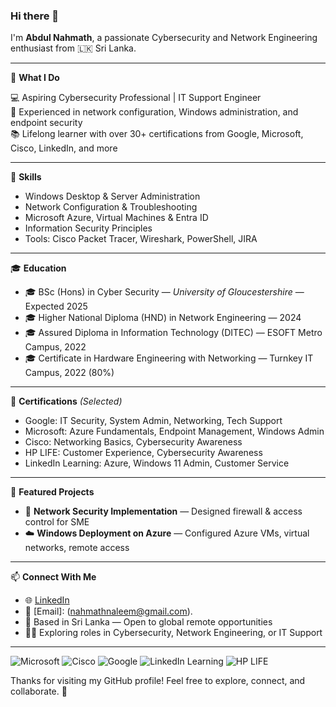 ### Hi there 👋
I'm **Abdul Nahmath**, a passionate Cybersecurity and Network Engineering enthusiast from 🇱🇰 Sri Lanka.

---

🎯 **What I Do**

💻 Aspiring Cybersecurity Professional | IT Support Engineer  
🔧 Experienced in network configuration, Windows administration, and endpoint security  
📚 Lifelong learner with over 30+ certifications from Google, Microsoft, Cisco, LinkedIn, and more

---

🧠 **Skills**

- Windows Desktop & Server Administration
- Network Configuration & Troubleshooting
- Microsoft Azure, Virtual Machines & Entra ID
- Information Security Principles
- Tools: Cisco Packet Tracer, Wireshark, PowerShell, JIRA

---

🎓 **Education**

- 🎓 BSc (Hons) in Cyber Security — *University of Gloucestershire* — Expected 2025
- 🎓 Higher National Diploma (HND) in Network Engineering — 2024
- 🎓 Assured Diploma in Information Technology (DITEC) — ESOFT Metro Campus, 2022
- 🎓 Certificate in Hardware Engineering with Networking — Turnkey IT Campus, 2022 (80%)

---

🏅 **Certifications** *(Selected)*

- Google: IT Security, System Admin, Networking, Tech Support
- Microsoft: Azure Fundamentals, Endpoint Management, Windows Admin
- Cisco: Networking Basics, Cybersecurity Awareness
- HP LIFE: Customer Experience, Cybersecurity Awareness
- LinkedIn Learning: Azure, Windows 11 Admin, Customer Service

---

📁 **Featured Projects**

- 🔐 **Network Security Implementation** — Designed firewall & access control for SME
- ☁️ **Windows Deployment on Azure** — Configured Azure VMs, virtual networks, remote access

---

📫 **Connect With Me**

- 🌐 [LinkedIn](https://www.linkedin.com/in/abdul-nahmath)  
- 📧 [Email]: (nahmathnaleem@gmail.com).  
- 📍 Based in Sri Lanka — Open to global remote opportunities
- 👨‍💻 Exploring roles in Cybersecurity, Network Engineering, or IT Support

---

![Microsoft]([https://img.shields.io/badge/Microsoft-0078D4?logo=microsoft&logoColor=white](https://learn.microsoft.com/en-us/))
![Cisco](https://img.shields.io/badge/Cisco-1BA0D7?logo=cisco&logoColor=white)
![Google](https://img.shields.io/badge/Google-4285F4?logo=google&logoColor=white)
![LinkedIn Learning](https://img.shields.io/badge/LinkedIn_Learning-0077B5?logo=linkedin&logoColor=white)
![HP LIFE](https://img.shields.io/badge/HP_LIFE-0096D6?logo=hp&logoColor=white)

Thanks for visiting my GitHub profile!
Feel free to explore, connect, and collaborate. 🚀
